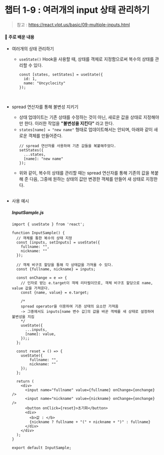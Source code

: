 # 챕터 1-9 : 여러개의 input 상태 관리하기

> 참고 : https://react.vlpt.us/basic/09-multiple-inputs.html

#### 📕 주로 배운 내용

- 여러개의 상태 관리하기

  - `useState()` Hook을 사용할 때, 상태를 객체로 지정함으로써 복수의 상태를 관리할 수 있다.
    ```{.javascript}
    const [states, setStates] = useState({
      id: 1,
      name: "Uncyclocity"
    });
    ```

  <br>

- spread 연산자를 통해 불변성 지키기

  - 상태 업데이트는 기존 상태를 수정하는 것이 아닌, 새로운 값을 상태로 지정해야만 한다. 이러한 작업을 **"불변성을 지킨다"** 라고 한다.
  - `states[name] = "new name"` 형태로 업데이트해서는 안되며, 아래와 같이 새로운 객체를 만들어준다.
    ```{.javascript}
    // spread 연산자를 사용하여 기존 값들을 복붙해주었다.
    setStates({
      ...states,
      [name]: "new name"
    });
    ```
  - 위와 같이, 복수의 상태를 관리할 때는 spread 연산자를 통해 기존의 값을 복붙해 준 다음, 그중에 원하는 상태의 값만 변경한 객체를 만들어 새 상태로 지정한다.

  <br>

- 사용 예시
  ##### InputSample.js

  ```{.javascript}
  import { useState } from 'react';

  function InputSample() {
    // 객체를 통한 복수의 상태 지정
    const [inputs, setInputs] = useState({
      fullname: "",
      nickname: ""
    });

    // 객체 비구조 할당을 통해 각 상태값을 가져올 수 있다.
    const {fullname, nickname} = inputs;

    const onChange = e => {
      // 인자로 받는 e.target이 객체 리터럴이므로, 객체 비구조 할당으로 name, value 값을 가져온다.
      const {name, value} = e.target;

      /*
      spread operator을 이용하여 기존 상태의 요소만 가져옴
      -> 그중에서도 inputs[name 변수 값]의 값을 바꾼 객체를 새 상태로 설정하여 불변성을 지킴
      */
      useState({
        ...inputs,
        [name]: value,
      });;
    };

    const reset = () => {
      useState({
          fullname: "",
          nickname: ""
      });
    };

    return (
      <div>
        <input name="fullname" value={fullname} onChange={onchange} />
        <input name="nickname" value={nickname} onChange={onchange} />
        <button onClick={reset}>초기화</button>
        <div>
          <b>값 : </b>
          {nickname ? fullname + "(" + nickname + ")" : fullname}
        </div>
      </div>
    );
  }

  export default InputSample;
  ```
